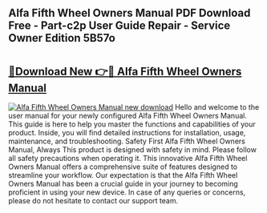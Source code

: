 ## Alfa Fifth Wheel Owners Manual PDF Download Free - Part-c2p User Guide Repair - Service Owner Edition 5B57o

# <h2><a href="http://bc76977.oget.top/?id=Alfa+Fifth+Wheel+Owners+Manual">🔗Download New 👉🔴 Alfa Fifth Wheel Owners Manual</a></h2>

[![Alfa Fifth Wheel Owners Manual new download](https://i.imgur.com/5g1atiW.png)](http://bc76977.oget.top/?id=Alfa+Fifth+Wheel+Owners+Manual)
Hello and welcome to the user manual for your newly configured Alfa Fifth Wheel Owners Manual. This guide is here to help you master the functions and capabilities of your product. Inside, you will find detailed instructions for installation, usage, maintenance, and troubleshooting. Safety First Alfa Fifth Wheel Owners Manual, Always This product is designed with safety in mind. Please follow all safety precautions when operating it. This innovative Alfa Fifth Wheel Owners Manual offers a comprehensive suite of features designed to streamline your workflow. Our expectation is that the Alfa Fifth Wheel Owners Manual has been a crucial guide in your journey to becoming proficient in using your new device. In case of any queries or concerns, please do not hesitate to contact our support team.
